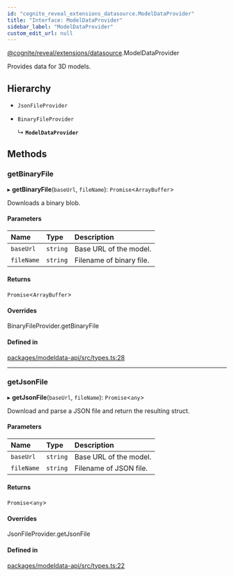 ```yaml
---
id: "cognite_reveal_extensions_datasource.ModelDataProvider"
title: "Interface: ModelDataProvider"
sidebar_label: "ModelDataProvider"
custom_edit_url: null
---
```


[@cognite/reveal/extensions/datasource](../modules/cognite_reveal_extensions_datasource.md).ModelDataProvider

Provides data for 3D models.

## Hierarchy

- `JsonFileProvider`

- `BinaryFileProvider`

  ↳ **`ModelDataProvider`**

## Methods

### getBinaryFile

▸ **getBinaryFile**(`baseUrl`, `fileName`): `Promise`\<`ArrayBuffer`\>

Downloads a binary blob.

#### Parameters

| Name | Type | Description |
| :------ | :------ | :------ |
| `baseUrl` | `string` | Base URL of the model. |
| `fileName` | `string` | Filename of binary file. |

#### Returns

`Promise`\<`ArrayBuffer`\>

#### Overrides

BinaryFileProvider.getBinaryFile

#### Defined in

[packages/modeldata-api/src/types.ts:28](https://github.com/cognitedata/reveal/blob/71be00fcc/viewer/packages/modeldata-api/src/types.ts#L28)

___

### getJsonFile

▸ **getJsonFile**(`baseUrl`, `fileName`): `Promise`\<`any`\>

Download and parse a JSON file and return the resulting struct.

#### Parameters

| Name | Type | Description |
| :------ | :------ | :------ |
| `baseUrl` | `string` | Base URL of the model. |
| `fileName` | `string` | Filename of JSON file. |

#### Returns

`Promise`\<`any`\>

#### Overrides

JsonFileProvider.getJsonFile

#### Defined in

[packages/modeldata-api/src/types.ts:22](https://github.com/cognitedata/reveal/blob/71be00fcc/viewer/packages/modeldata-api/src/types.ts#L22)
